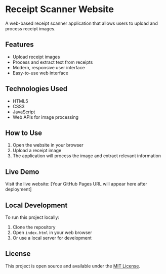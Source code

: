 # Receipt Scanner Website

A web-based receipt scanner application that allows users to upload and process receipt images.

## Features

- Upload receipt images
- Process and extract text from receipts
- Modern, responsive user interface
- Easy-to-use web interface

## Technologies Used

- HTML5
- CSS3
- JavaScript
- Web APIs for image processing

## How to Use

1. Open the website in your browser
2. Upload a receipt image
3. The application will process the image and extract relevant information

## Live Demo

Visit the live website: [Your GitHub Pages URL will appear here after deployment]

## Local Development

To run this project locally:

1. Clone the repository
2. Open `index.html` in your web browser
3. Or use a local server for development

## License

This project is open source and available under the [MIT License](LICENSE). 